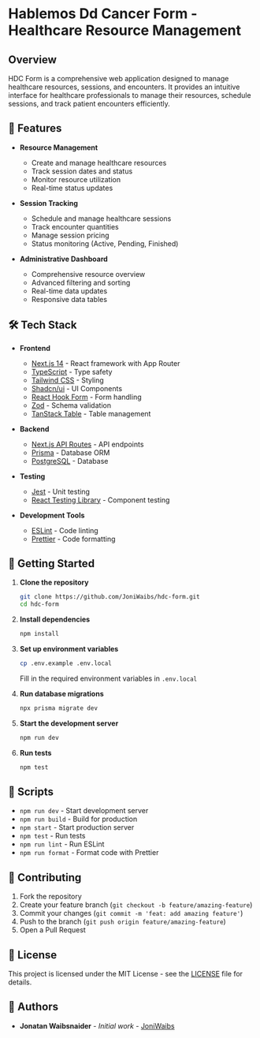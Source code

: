# Hablemos Dd Cancer Form - Healthcare Resource Management

## Overview

HDC Form is a comprehensive web application designed to manage healthcare resources, sessions, and encounters. It provides an intuitive interface for healthcare professionals to manage their resources, schedule sessions, and track patient encounters efficiently.

## 🚀 Features

- **Resource Management**

  - Create and manage healthcare resources
  - Track session dates and status
  - Monitor resource utilization
  - Real-time status updates

- **Session Tracking**

  - Schedule and manage healthcare sessions
  - Track encounter quantities
  - Manage session pricing
  - Status monitoring (Active, Pending, Finished)

- **Administrative Dashboard**
  - Comprehensive resource overview
  - Advanced filtering and sorting
  - Real-time data updates
  - Responsive data tables

## 🛠️ Tech Stack

- **Frontend**

  - [Next.js 14](https://nextjs.org/) - React framework with App Router
  - [TypeScript](https://www.typescriptlang.org/) - Type safety
  - [Tailwind CSS](https://tailwindcss.com/) - Styling
  - [Shadcn/ui](https://ui.shadcn.com/) - UI Components
  - [React Hook Form](https://react-hook-form.com/) - Form handling
  - [Zod](https://zod.dev/) - Schema validation
  - [TanStack Table](https://tanstack.com/table) - Table management

- **Backend**

  - [Next.js API Routes](https://nextjs.org/docs/api-routes/introduction) - API endpoints
  - [Prisma](https://www.prisma.io/) - Database ORM
  - [PostgreSQL](https://www.postgresql.org/) - Database

- **Testing**

  - [Jest](https://jestjs.io/) - Unit testing
  - [React Testing Library](https://testing-library.com/react) - Component testing

- **Development Tools**
  - [ESLint](https://eslint.org/) - Code linting
  - [Prettier](https://prettier.io/) - Code formatting

## 🚦 Getting Started

1. **Clone the repository**

   ```bash
   git clone https://github.com/JoniWaibs/hdc-form.git
   cd hdc-form
   ```

2. **Install dependencies**

   ```bash
   npm install
   ```

3. **Set up environment variables**

   ```bash
   cp .env.example .env.local
   ```

   Fill in the required environment variables in `.env.local`

4. **Run database migrations**

   ```bash
   npx prisma migrate dev
   ```

5. **Start the development server**

   ```bash
   npm run dev
   ```

6. **Run tests**
   ```bash
   npm test
   ```

## 📝 Scripts

- `npm run dev` - Start development server
- `npm run build` - Build for production
- `npm start` - Start production server
- `npm test` - Run tests
- `npm run lint` - Run ESLint
- `npm run format` - Format code with Prettier

## 🤝 Contributing

1. Fork the repository
2. Create your feature branch (`git checkout -b feature/amazing-feature`)
3. Commit your changes (`git commit -m 'feat: add amazing feature'`)
4. Push to the branch (`git push origin feature/amazing-feature`)
5. Open a Pull Request

## 📄 License

This project is licensed under the MIT License - see the [LICENSE](LICENSE) file for details.

## 👥 Authors

- **Jonatan Waibsnaider** - _Initial work_ - [JoniWaibs](https://github.com/JoniWaibs)
